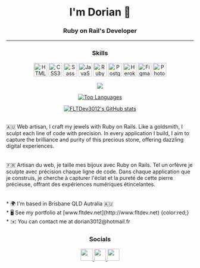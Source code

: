 <h1 align=center>I'm Dorian 👋</h1>

<h3 align=center>Ruby on Rail's Developer</h3>

------------------------

<h3 align=center >Skills </h3>

<p align=center>
<a href="https://developer.mozilla.org/en-US/docs/Glossary/HTML5" target="_blank" rel="noreferrer"><img src="https://raw.githubusercontent.com/danielcranney/readme-generator/main/public/icons/skills/html5-colored.svg" width="36" height="36" alt="HTML5" /></a>
<a href="https://www.w3.org/TR/CSS/#css" target="_blank" rel="noreferrer"><img src="https://raw.githubusercontent.com/danielcranney/readme-generator/main/public/icons/skills/css3-colored.svg" width="36" height="36" alt="CSS3" /></a>
<a href="https://sass-lang.com/" target="_blank" rel="noreferrer"><img src="https://raw.githubusercontent.com/danielcranney/readme-generator/main/public/icons/skills/sass-colored.svg" width="36" height="36" alt="Sass" /></a>
<a href="https://developer.mozilla.org/en-US/docs/Web/JavaScript" target="_blank" rel="noreferrer"><img src="https://raw.githubusercontent.com/danielcranney/readme-generator/main/public/icons/skills/javascript-colored.svg" width="36" height="36" alt="JavaScript" /></a>
<a href="https://www.ruby-lang.org/en/" target="_blank" rel="noreferrer"><img src="https://raw.githubusercontent.com/danielcranney/readme-generator/main/public/icons/skills/ruby-colored.svg" width="36" height="36" alt="Ruby" /></a>
<a href="https://www.postgresql.org/" target="_blank" rel="noreferrer"><img src="https://raw.githubusercontent.com/danielcranney/readme-generator/main/public/icons/skills/postgresql-colored.svg" width="36" height="36" alt="PostgreSQL" /></a>
<a href="https://www.heroku.com/" target="_blank" rel="noreferrer"><img src="https://raw.githubusercontent.com/danielcranney/readme-generator/main/public/icons/skills/heroku-colored.svg" width="36" height="36" alt="Heroku" /></a>
</a><a href="https://www.figma.com/" target="_blank" rel="noreferrer"><img src="https://raw.githubusercontent.com/danielcranney/readme-generator/main/public/icons/skills/figma-colored.svg" width="36" height="36" alt="Figma" /></a>
<a href="https://www.adobe.com/uk/products/photoshop.html" target="_blank" rel="noreferrer"><img src="https://raw.githubusercontent.com/danielcranney/readme-generator/main/public/icons/skills/photoshop-colored.svg" width="36" height="36" alt="Photoshop" />
</p>

<p align=center>
<a href="http://www.github.com/FLTDev3012"><img src="https://github-readme-streak-stats.herokuapp.com/?user=FLTDev3012&stroke=ffffff&background=0d1117&ring=ef4444&fire=ef4444&currStreakNum=ffffff&currStreakLabel=ef4444&sideNums=ffffff&sideLabels=ffffff&dates=ffffff&hide_border=true" /></a>
</p>

<p align=center>
<a href="https://github.com/FLTDev3012" align="left"><img src="https://github-readme-stats.vercel.app/api/top-langs/?username=FLTDev3012&langs_count=10&title_color=ef4444&text_color=ffffff&icon_color=ef4444&bg_color=0d1117&hide_border=false&locale=en&custom_title=Top%20%Languages" alt="Top Languages" /></a>
</p>

<p align=center>
<a href="http://www.github.com/FLTDev3012"><img src="https://github-readme-stats.vercel.app/api?username=FLTDev3012&show_icons=true&hide=stars,issues,contribs&count_private=true&title_color=ef4444&text_color=ffffff&icon_color=ef4444&bg_color=0d1117&hide_border=false&show_icons=true" alt="FLTDev3012's GitHub stats" /></a>
</p>



<br>
</div>
🇦🇺 Web artisan, I craft my jewels with Ruby on Rails. Like a goldsmith, I sculpt each line of code with precision. In every application I build, I aim to capture the brilliance and purity of this precious stone, offering dazzling digital experiences.<br><br><br> 🇫🇷 Artisan du web, je taille mes bijoux avec Ruby on Rails. Tel un orfèvre je sculpte avec précision chaque ligne de code. Dans chaque application que je construis, je cherche à capturer l'éclat et la pureté de cette pierre précieuse, offrant des expériences numériques étincelantes.
<br><br><br>
*    🌍  I'm based in Brisbane QLD Autralia 🇦🇺 <br>
*    🖥️  See my portfolio at [www.fltdev.net](http://www.fltdev.net) {color:red;}
<br>
*    ✉️  You can contact me at dorian3012@hotmail.fr


                    
<h3 align=center>
Socials
</h3>

<p align=center>
<a href="https://www.github.com/FLTDev3012" target="_blank" rel="noreferrer"> <picture> <source media="(prefers-color-scheme: dark)" srcset="https://raw.githubusercontent.com/danielcranney/readme-generator/main/public/icons/socials/github-dark.svg" /> <source media="(prefers-color-scheme: light)" srcset="https://raw.githubusercontent.com/danielcranney/readme-generator/main/public/icons/socials/github.svg" /> <img src="https://raw.githubusercontent.com/danielcranney/readme-generator/main/public/icons/socials/github.svg" width="32" height="32" /> </picture> </a> <a href="http://www.instagram.com/dorian3012" target="_blank" rel="noreferrer"> <picture> <source media="(prefers-color-scheme: dark)" srcset="https://raw.githubusercontent.com/danielcranney/readme-generator/main/public/icons/socials/instagram-dark.svg" /> <source media="(prefers-color-scheme: light)" srcset="https://raw.githubusercontent.com/danielcranney/readme-generator/main/public/icons/socials/instagram.svg" /> <img src="https://raw.githubusercontent.com/danielcranney/readme-generator/main/public/icons/socials/instagram.svg" width="32" height="32" /> </picture> </a> <a href="https://www.linkedin.com/in/dorian-fiolet-006428255" target="_blank" rel="noreferrer"> <picture> <source media="(prefers-color-scheme: dark)" srcset="https://raw.githubusercontent.com/danielcranney/readme-generator/main/public/icons/socials/linkedin-dark.svg" /> <source media="(prefers-color-scheme: light)" srcset="https://raw.githubusercontent.com/danielcranney/readme-generator/main/public/icons/socials/linkedin.svg" /> <img src="https://raw.githubusercontent.com/danielcranney/readme-generator/main/public/icons/socials/linkedin.svg" width="32" height="32" /> </picture> </a>
</p>


